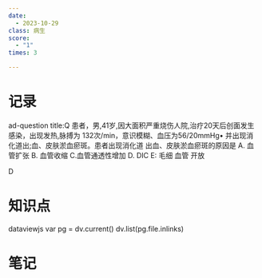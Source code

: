 ```yaml
---
date:
  - 2023-10-29
class: 病生
score:
  - "1"
times: 3

---
```



记录
==
ad-question
title:Q
患者，男,41岁,因大面积严重烧伤人院,治疗20天后创面发生感染，出现发热,脉搏为 132次/min，意识模糊、血压为56/20mmHg• 并出现消化道出;血、皮肤淤血瘀斑。患者出现消化道 出血、皮肤淤血瘀斑的原因是
A. 血管扩张
B. 血管收缩
C.血管通透性增加
D. DIC
E: 毛细 血管 开放



D


知识点
==
dataviewjs
var pg = dv.current()
dv.list(pg.file.inlinks)


笔记
==